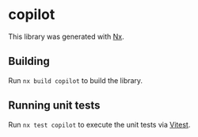# copilot

This library was generated with [Nx](https://nx.dev).

## Building

Run `nx build copilot` to build the library.

## Running unit tests

Run `nx test copilot` to execute the unit tests via [Vitest](https://vitest.dev/).
